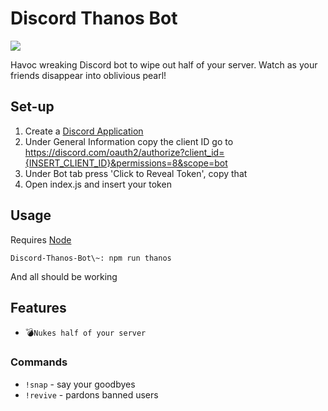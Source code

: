 # Discord Thanos Bot
[![](https://img.shields.io/badge/discord.js-v12.0.0-blue.svg?logo=npm)](https://github.com/discordjs)

Havoc wreaking Discord bot to wipe out half of your server. Watch as your friends disappear into oblivious pearl!

## Set-up
1. Create a [Discord Application](https://discord.com/developers)
2. Under General Information copy the client ID go to https://discord.com/oauth2/authorize?client_id={INSERT_CLIENT_ID}&permissions=8&scope=bot
3. Under Bot tab press 'Click to Reveal Token', copy that
4. Open index.js and insert your token

## Usage
Requires [Node](https://nodejs.org/en/download/)
```
Discord-Thanos-Bot\~: npm run thanos
```
And all should be working
## Features
* 💣`Nukes half of your server`
### Commands
* `!snap` - say your goodbyes
* `!revive` - pardons banned users
